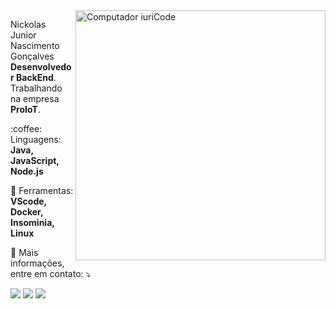 <img src="https://raw.githubusercontent.com/MicaelliMedeiros/micaellimedeiros/master/image/computer-illustration.png" min-width="400px" max-width="400px" width="400px" align="right" alt="Computador iuriCode">

<p align="left"> 
  Nickolas Junior Nascimento Gonçalves <br>
  <strong>Desenvolvedor BackEnd</strong>.<br>
  Trabalhando na empresa <strong>ProIoT</strong>.
</p>

<p align="left">
  :coffee: Linguagens: <strong>Java, JavaScript, Node.js</strong>
</p>

<p align="left">
  💼 Ferramentas: <strong>VScode, Docker, Insominia, Linux</strong>
</p>

<p align="left">
  💌 Mais informações, entre em contato: ⤵️
</p>

<p align="left">
  <a href="#" alt="Gmail">
  <img src="https://img.shields.io/badge/-Gmail-FF0000?style=flat-square&labelColor=FF0000&logo=gmail&logoColor=white&link=LINK-DO-SEU-EMAIL" /></a>

  <a href="https://www.linkedin.com/in/nickolas-gon%C3%A7alves-7743b2196" alt="Linkedin">
  <img src="https://img.shields.io/badge/-Linkedin-0e76a8?style=flat-square&logo=Linkedin&logoColor=white&link=https://www.linkedin.com/in/nickolas-gon%C3%A7alves-7743b2196/" /></a>

  <a href="https://www.instagram.com/nickjunior_ng/" alt="Instagram">
  <img src="https://img.shields.io/badge/-Instagram-DF0174?style=flat-square&labelColor=DF0174&logo=instagram&logoColor=white&link=https://www.instagram.com/nickjunior_ng/"/></a>
</p>  


<!-- <div> 
 
  ![Snake animation](https://github.com/nickjng/nickjng/blob/output/github-contribution-grid-snake.svg)
 
</div> -->
